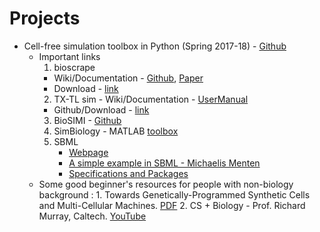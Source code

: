 # Projects

* Cell-free simulation toolbox in Python (Spring 2017-18) - [Github](https://github.com/BuildACell/txtlsim-python)
	- Important links 
		1. bioscrape  
		 - Wiki/Documentation - [Github](https://github.com/ananswam/bioscrape/wiki), [Paper](https://www.biorxiv.org/content/early/2017/03/27/121152)
		 - Download - [link](https://omictools.com/bio-circuit-stochastic-single-cell-reaction-analysis-and-parameter-estimation-tool)
		2. TX-TL sim 
		  - Wiki/Documentation - [UserManual](https://github.com/BuildACell/txtlsim/blob/master/doc/usersmanual.pdf)
	     - Github/Download - [link](https://github.com/BuildACell/txtlsim/)
		3. BioSIMI - [Github](https://github.com/MiroGasparek/BioSIMI)
		4. SimBiology - MATLAB [toolbox](https://www.mathworks.com/products/simbiology.html)
		5. SBML 
			- 	[Webpage](http://sbml.org)
			-  [A simple example in SBML - Michaelis Menten](http://sbml.org/More_Detailed_Summary_of_SBML)
			-  [Specifications and Packages](http://sbml.org/Documents/Specifications)
	-    Some good beginner's resources for people with non-biology background :
		1.    Towards Genetically-Programmed Synthetic Cells and Multi-Cellular Machines. [PDF](http://www.cds.caltech.edu/~murray/talks/murray_buildacell-pasadena_24Jul17.pdf)
		2. CS + Biology - Prof. Richard Murray, Caltech. [YouTube](https://youtu.be/dPcObYcFU_I) 




